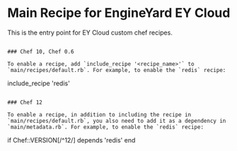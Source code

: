Main Recipe for EngineYard EY Cloud
=========

This is the entry point for EY Cloud custom chef recipes.

```

### Chef 10, Chef 0.6

To enable a recipe, add `include_recipe '<recipe_name>'` to `main/recipes/default.rb`. For example, to enable the `redis` recipe:

```
include_recipe 'redis'
```

### Chef 12

To enable a recipe, in addition to including the recipe in `main/recipes/default.rb`, you also need to add it as a dependency in `main/metadata.rb`. For example, to enable the `redis` recipe:

```
if Chef::VERSION[/^12/]
  depends 'redis'
end
